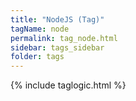 ```yaml
---
title: "NodeJS (Tag)"
tagName: node
permalink: tag_node.html
sidebar: tags_sidebar
folder: tags
---
```

{% include taglogic.html %}